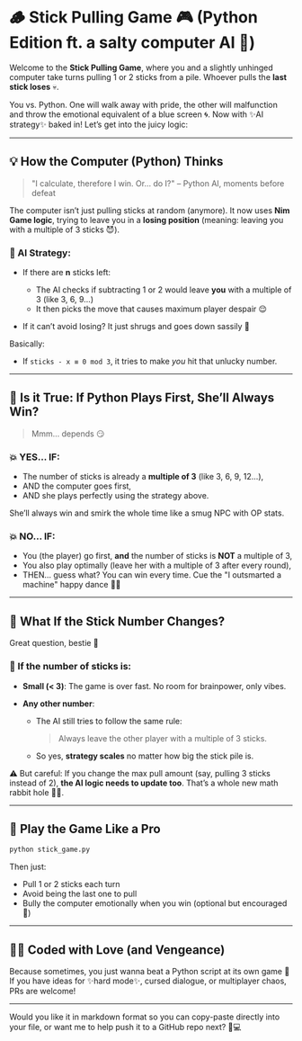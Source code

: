 # 🪵 Stick Pulling Game 🎮 (Python Edition ft. a salty computer AI 🤖)

Welcome to the **Stick Pulling Game**, where you and a slightly unhinged computer take turns pulling 1 or 2 sticks from a pile. Whoever pulls the **last stick loses** 💀.

You vs. Python. One will walk away with pride, the other will malfunction and throw the emotional equivalent of a blue screen 🌀.
Now with ✨AI strategy✨ baked in! Let’s get into the juicy logic:

---

## 💡 How the Computer (Python) Thinks

> "I calculate, therefore I win. Or… do I?" – Python AI, moments before defeat

The computer isn’t just pulling sticks at random (anymore). It now uses **Nim Game logic**, trying to leave you in a **losing position** (meaning: leaving you with a multiple of 3 sticks 😈).

### 🎯 AI Strategy:

* If there are **n** sticks left:

  * The AI checks if subtracting 1 or 2 would leave **you** with a multiple of 3 (like 3, 6, 9…)
  * It then picks the move that causes maximum player despair 😌
* If it can’t avoid losing? It just shrugs and goes down sassily 💅

Basically:

* If `sticks - x ≡ 0 mod 3`, it tries to make *you* hit that unlucky number.

---

## 🧠 Is it True: If Python Plays First, She’ll Always Win?

> Mmm… depends 😏

### 💥 YES… IF:

* The number of sticks is already a **multiple of 3** (like 3, 6, 9, 12...),
* AND the computer goes first,
* AND she plays perfectly using the strategy above.

She’ll always win and smirk the whole time like a smug NPC with OP stats.

### 💥 NO… IF:

* You (the player) go first, **and** the number of sticks is **NOT** a multiple of 3,
* You also play optimally (leave her with a multiple of 3 after every round),
* THEN… guess what? You can win every time.
  Cue the "I outsmarted a machine" happy dance 💃🤖

---

## 🔄 What If the Stick Number Changes?

Great question, bestie 💅

### 🔢 If the number of sticks is:

* **Small (< 3)**: The game is over fast. No room for brainpower, only vibes.
* **Any other number**:

  * The AI still tries to follow the same rule:

    > Always leave the other player with a multiple of 3 sticks.
  * So yes, **strategy scales** no matter how big the stick pile is.

⚠️ But careful:
If you change the max pull amount (say, pulling 3 sticks instead of 2), **the AI logic needs to update too**. That’s a whole new math rabbit hole 🧠🐇.

---

## 🐣 Play the Game Like a Pro

```bash
python stick_game.py
```

Then just:

* Pull 1 or 2 sticks each turn
* Avoid being the last one to pull
* Bully the computer emotionally when you win (optional but encouraged 💅)

---

## 👩‍💻 Coded with Love (and Vengeance)

Because sometimes, you just wanna beat a Python script at its own game 🫶
If you have ideas for ✨hard mode✨, cursed dialogue, or multiplayer chaos, PRs are welcome!

---

Would you like it in markdown format so you can copy-paste directly into your file, or want me to help push it to a GitHub repo next? 🧸💻
